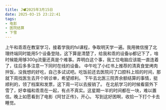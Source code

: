 ```yaml
---
title: J🕊️2025年3月15日
date: 2025-03-15 23:22:41
tags:
- 电影
- 医院结算
- 下雪                     
---
```

上午和乖乖在教室学习，接着学我的fsl课程，争取明天学一遍。我用微信搜了北理终端同时能用5个设备登陆，这下算是清楚了，给我和乖的设备ip都记下了，啥时候能用够300g流量还真是个难事。弄明白这个事，我工位电脑应该能一直连着了，往后多多注意一下同时在线的设备。
中午吃了小红书上推荐的清真食堂烤肉拌饭，没我想的好吃，自己多试试吧。吃饭前还去医院问了口腔科上班的时间，那就下周找医生去开个转诊单，希望顺利。
下午去北医三院弄余额结算的事情，挺顺利的，领了档案和发票，这下周一可以去报销了。
在北航学习的时候看窗外下雪了，好幸福和乖乖在一起，有点不真实。这星期一半的时间都在一块，难以置信。晚上如愿看到了电影《阿甘正传》，开心。
写到这好困啊，收拾一下打个卡去睡觉。
